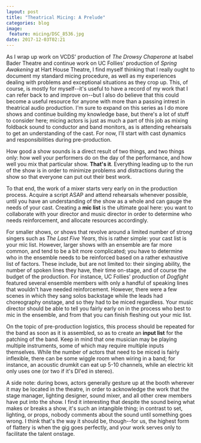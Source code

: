 ```yaml
---
layout: post
title: "Theatrical Micing: A Prelude"
categories: blog
image:
 feature: micing/DSC_8536.jpg
date: 2017-12-03T02:21
---
```


As I wrap up work on VCDS' production of _The Drowsy Chaperone_ at Isabel Bader Theatre and continue work on UC Follies' production of _Spring Awakening_ at Hart House Theatre, I find myself thinking that I really ought to document my standard micing procedure, as well as my experiences dealing with problems and exceptional situations as they crop up. This, of course, is mostly for myself--it's useful to have a record of my work that I can refer back to and improve on--but I also do believe that this could become a useful resource for anyone with more than a passing intrest in theatrical audio production. I'm sure to expand on this series as I do more shows and continue building my knowledge base, but there's a lot of stuff to consider here; micing actors is just as much a part of this job as mixing foldback sound to conductor and band monitors, as is attending rehearsals to get an understanding of the cast. For now, I'll start with cast dynamics and responsibilities during pre-production.

How good a show sounds is a direct result of two things, and two things only: how well your performers do on the day of the performance, and how well you mix that particular show. **That's it**. Everything leading up to the run of the show is in order to minimize problems and distractions during the show so that everyone can put out their best work.

To that end, the work of a mixer starts very early on in the production process. Acquire a script ASAP and attend rehearsals whenever possible, until you have an understanding of the show as a whole and can gauge the needs of your cast. Creating a **mic list** is the ultimate goal here: you want to collaborate with your director and music director in order to determine who needs reinforcement, and allocate resources accordingly.

For smaller shows, or shows that revolve around a limited number of strong singers such as _The Last Five Years_, this is rather simple: your cast list is your mic list. However, larger shows with an ensemble are far more common, and tend to be a bit more complicated; you have to determine who in the ensemble needs to be reinforced based on a rather exhaustive list of factors. These include, but are not limited to: their singing ability, the number of spoken lines they have, their time on-stage, and of course the budget of the production. For instance, UC Follies' production of _Dogfight_ featured several ensemble members with only a handful of speaking lines that wouldn't have needed reinforcement. However, there were a few scenes in which they sang solos backstage while the leads had choreography onstage, and so they had to be miced regardless. Your music director should be able to tell you fairly early on in the process who best to mic in the ensemble, and from that you can finish fleshing out your mic list.

On the topic of pre-production logistics, this process should be repeated for the band as soon as it is assembled, so as to create an **input list** for the patching of the band. Keep in mind that one musician may be playing multiple instruments, some of which may require multiple inputs themselves. While the number of actors that need to be miced is fairly inflexible, there can be some wiggle room when wiring in a band; for instance, an acoustic drumkit can eat up 5-10 channels, while an electric kit only uses one (or two if it's DI'ed in stereo).

A side note: during bows, actors generally gesture up at the booth wherever it may be located in the theatre, in order to acknowledge the work that the stage manager, lighting designer, sound mixer, and all other crew members have put into the show. I find it interesting that despite the sound being what makes or breaks a show, it's such an intangible thing; in contrast to set, lighting, or props, nobody comments about the sound until something goes wrong. I think that's the way it should be, though--for us, the highest form of flattery is when the gig goes perfectly, and your work serves only to facilitate the talent onstage.